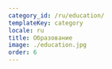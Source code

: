 ```yaml
---
category_id: /ru/education/
templateKey: category
locale: ru
title: Образование
image: ./education.jpg
order: 6
---
```


